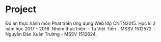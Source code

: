 # Project
Đồ án thực hành môn Phát triển ứng dụng Web lớp CNTN2015.
Học kì 2 năm học 2017 - 2018.
Nhóm thực hiện:
    - Tạ Việt Tiến              -   MSSV 1512572.
    - Nguyễn Đào Xuân Trường    -   MSSV 1512624.
    